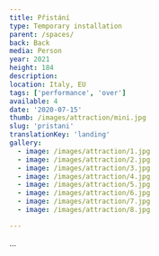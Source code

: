 ```yaml
---
title: Přistání
type: Temporary installation
parent: /spaces/
back: Back
media: Person
year: 2021
height: 184
description: 
location: Italy, EU
tags: ['performance', 'over']
available: 4
date: '2020-07-15'
thumb: /images/attraction/mini.jpg
slug: 'pristani'
translationKey: 'landing'
gallery:
  - image: /images/attraction/1.jpg
  - image: /images/attraction/2.jpg
  - image: /images/attraction/3.jpg
  - image: /images/attraction/4.jpg
  - image: /images/attraction/5.jpg
  - image: /images/attraction/6.jpg
  - image: /images/attraction/7.jpg
  - image: /images/attraction/8.jpg

---
```

...

